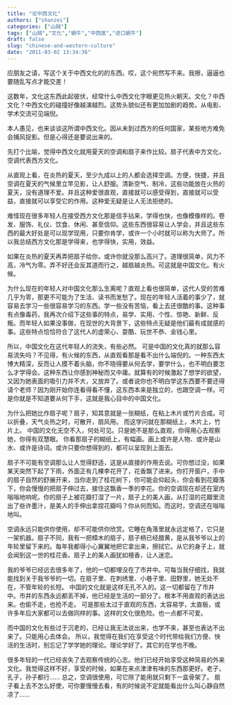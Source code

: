 ```yaml
---
title: "论中西文化"
authors: ["shanzei"]
categories: ["山贼"]
tags: ["山贼","文化","蜗牛","中西医","进口蜗牛"]
draft: false
slug: "chinese-and-western-culture"
date: "2011-03-02 13:34:36"
---
```


应朋友之请，写这个关于中西文化的的东西。哎，这个宛然写不来。我擦，逼逼也要随乱写点才能交差！

这数年，文化这东西此起彼伏，经常什么中西文化字眼更见热火朝天。文化？中西文化？中西文化的碰撞好像越演越烈。这势头貌似还有更加加剧的趋势。从电影、学术交流可见端倪。

本人愚见，也来谈谈这所谓中西文化。因从未到过西方的任何国家，某些地方难免会捕风捉影。但是心得还是要说出来的。

先打个比喻，觉得中西文化就用夏天的空调和扇子来作比较。扇子代表中方文化，空调代表西方文化。

从直观上看，在炎热的夏天，至少九成以上的人都会选择空调。方便，快捷，并且空调在夏天的气候里立竿见影，让人舒服。清新空气、制冷，这些功能放在火热的夏天，没有道理不爱。并且这种爱很直观，直接就可以感受得到，直接就可以受益，直接就可以享受它的作用。这种爱无疑是让人无法拒绝的。

难怪现在很多年轻人在接受西方文化那是信手拈来，学得也快，也像模像样的。卷发、服饰、礼仪、饮食、休闲、甚至信仰。这些东西很容易让人学会，并且这些东西的最大好处是可以现学现用，只要你肯学，或许一个小时就可以称为大师了。所以我总结西方文化那是学得来，也学得快，实用，效益。

如果在炎热的夏天再弄把扇子给你，或许你就没那么高兴了。道理很简单，风力不高，冷气为零。弄不好还会反其道而行之，越扇越炎热。可这就是中国文化。有火候。

为什么现在的年轻人对中国文化那么生离呢？直观上看也很简单，这代人受的苦难几乎为零，那更不可能为了生活、读书而发愁了。现在的年轻人活着的事少了，就容易去学习一些很容易学习的东西。学一些没有苦恼，看上去还很酷的事。这种事有点像毒药，我再次介绍下这些事的特点，易学、实用、个性、惊艳、新鲜、反叛。而年轻人如果没事做，在现世的大背景下，这些特点无疑是他们最有成就感的事。这些特点恰恰符合了这代人的虚荣心、耍酷、玩世不恭、金钱心里。

所以，中国文化在这代年轻人的流失，有些必然。
可是中国的文化真的就那么容易流失吗？不见得，有火候的东西，从直观看那是看不出什么端倪的。一种东西太博大精深，反而让人摸不着头脑，你不晓得要从何去学，要学什么，也不明白要怎么才学得会。这种东西让你感到神秘而又中庸。就算有的时候激起了想学的欲望，又因为她表面的吸引力并不大，又放弃了。或者说你也不明白学这东西要不要还得请个老师？因为刚开始你连看得看不懂，这东西本来是独立的，也跟空调一样。可是你就是不知道要从何下手，这就是我心目中的中国文化。

为什么把她比作扇子呢？扇子，知其意就是一张糊纸，在粘上木片或竹片合成。可以折叠，天气炎热之时，可散开，扇风用。
而这学问就在那糊纸上，木片上，竹片上。
中国的文化无空不入，何处可见。只是她不是那么直观，你得用心去观察她，你得有双慧眼。
你看那扇子的糊纸上，有幅画。画上或许是人物、或许是山水、或许是诗词。或许只要你想得到的，都可以呈现到上面去。

扇子不可能有空调那么让人觉得舒适，这是从直接的作用去说。可你想过没，如果某天突然下起了下雨，外面正有几棵李花开了，花香飘了进来。你打开窗户，手中的扇子自然的舒展开来，当你走到了桂花树下，你可能会仰起头，你会看到花瓣落下，你会慢慢的把扇子伸过去，接住这飘香一季的李花。你的空调现在却还在室内嗡嗡地响呢。你的扇子上被花瓣打湿了一片，扇子上的美人画，从打湿的花瓣里流出了些许墨汁，是美人的手伸出拿捏花瓣吗？你从何而知。而这时，空调还在嗡嗡地叫。

空调永远只能供你使用，却不可能供你欣赏。它睡在角落里就永远定格了，它只是一架机器。扇子不同，我有一把樟木的扇子，扇子柄已经腊黄，是从我爷爷以上的年轮里留下来的。每年我都得小心翼翼地把它拿出来，擦拭它。从它的身子上，就会闻到这一世的桂花香。扇子上的美人画犹如檀香，让人迷恋。

我的爷爷已经远去很多年了，他的一切都埋没在了市井中。可每当我仔细找，我就能找到关于我爷爷的一切。在扇子里、在刺绣里、小巷子里、田野里，她无处不在，不管年轮的长短。
中国的文化就是这样无孔不入的。这一切都留在了市井中。市井的东西永远都丢不掉，他已经是生活的一部分了。根本不用直观的表达出来。也偷不走，也抢不走。
可是那些太过于直观的东西，太容易学，太直板，或许多年后大家都可以去做同样的事。这样的文化很危险。也一点都不可爱。

而中国的文化有些过于沉老的，已经让我无法说出来，也学不来，甚至也表达不出来了。只能用心去体会。
所以，我觉得在我们在享受这个时代带给我们方便、快活的生活时，别忘记了学学她的理论。理论学好了。其它的在学也不晚。

很多年轻的一代已经丧失了去观察传统的心志。他们已经开始享受这种简易的外来文化。我觉得这样不好，享受的时候，如果在来点津津有味的东西那更好。老子，孔子，孙子都行……
总之，空调很使用，可它除了能用就只剩下一盒骨架了。
扇子看上去不怎么好使，可你要慢慢去看，有的时候说不定就能看出什么叫心静自然凉了……
